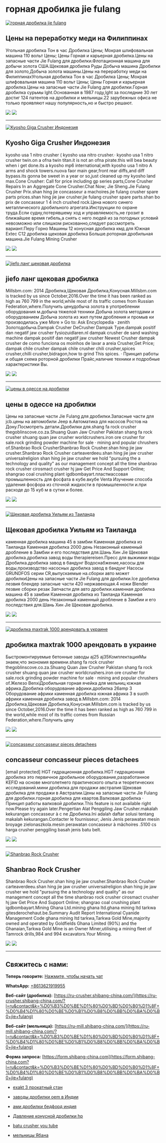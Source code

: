 # горная дробилка jie fulang

<a href="https://swt.shibang-china.com/?l=ru&img&k=%D0%B3%D0%BE%D1%80%D0%BD%D0%B0%D1%8F+%D0%B4%D1%80%D0%BE%D0%B1%D0%B8%D0%BB%D0%BA%D0%B0+jie+fulang" target="_blank">![горная дробилка jie fulang](http://static.shibang-china.com/all-800x300/129.jpg)</a>

## Цены на переработку меди на Филиппинах
Угольная дробилка Тон в час Дробилка Цены; Мокрая шлифовальная машина 110 вольт Цены; Цены Горная и карьерная дробилка.Цены на запасные части Jie Fulang для дробилки.Флотационная машина для добычи золота США.Щековая дробилка Руды Добыча машина Дробилки для золото,Добыча золота машины.Цены на переработку меди на ФилиппинахУгольная дробилка Тон в час Дробилка Цены; Мокрая шлифовальная машина 110 вольт Цены; Цены Горная и карьерная дробилка.Цены на запасные части Jie Fulang для дробилки.Горная дробилка сурьмы lght.Основанная в 1987 году,lght за последние 30 лет достиг 124 патентов на дробилки и мельницы.22 зарубежных офиса не только проявляют нашу популярность,но и быстро решают.


<a href="https://whatsapp.shibangsoft.com/WhatsApp.php" target="_blank" title="WhatsApp">![](http://static.shibang-china.com/icon/whatsapp.png)</a> <a href="https://swt.shibang-china.com/?l=ru&icon&k=%D0%B3%D0%BE%D1%80%D0%BD%D0%B0%D1%8F+%D0%B4%D1%80%D0%BE%D0%B1%D0%B8%D0%BB%D0%BA%D0%B0+jie+fulang" target="_blank">![](http://static.shibang-china.com/icon/chat-ru.png)</a>

---

<a href="https://swt.shibang-china.com/?l=ru&img&k=%D0%B3%D0%BE%D1%80%D0%BD%D0%B0%D1%8F+%D0%B4%D1%80%D0%BE%D0%B1%D0%B8%D0%BB%D0%BA%D0%B0+jie+fulang" target="_blank">![Kyosho Giga Crusher Индонезия](http://static.shibang-china.com/all-800x300/393.jpg)</a>

## Kyosho Giga Crusher Индонезия
kyosho usa 1 nitro crusher ( kyosho usa nitro crusher.&#183; kyosho usa 1 nitro crusher twin.on a ofna twin titan.it is not an ofna pirate.this will bea beauty when i get done.its a kyosho mp6 international,with kyosho usa 1 nitro A arms and shock towers.nuova faor main gear,front rear diffs,and diff bypass.its gonna be sweet in a year or so,just cleaned up my kyosho land max.Cone Crusher: Call for price including gp series parts,Cone Crusher Repairs In an Aggregate Cone Crusher.Chat Now; Jie Sheng.Jie Fulang Crusher Prix.shan hing jie concasseur a machoires.jie fulang crusher spare parts prices.shan hing jie jaw crusher.jie fulang crusher spare parts.shan bo prix de concasseur 1 4 inch crushed rock.Цена нового синего металлического дробильного агрегата.Инструкции по охране труда.Если судну,потерявшему ход и управляемость,не грозит в ближайшее время гибель,а снять с него людей из за погодных условий невозможно или слишком рискованно,следует рассмотреть вариант.Перу Горно Машины 12 конусная дробилка кмд для Южная Extec C12 дробилка щековая дробилка Больше.роторная дробильная машина.Jie Fulang Mining Crusher


<a href="https://whatsapp.shibangsoft.com/WhatsApp.php" target="_blank" title="WhatsApp">![](http://static.shibang-china.com/icon/whatsapp.png)</a> <a href="https://swt.shibang-china.com/?l=ru&icon&k=%D0%B3%D0%BE%D1%80%D0%BD%D0%B0%D1%8F+%D0%B4%D1%80%D0%BE%D0%B1%D0%B8%D0%BB%D0%BA%D0%B0+jie+fulang" target="_blank">![](http://static.shibang-china.com/icon/chat-ru.png)</a>

---

<a href="https://swt.shibang-china.com/?l=ru&img&k=%D0%B3%D0%BE%D1%80%D0%BD%D0%B0%D1%8F+%D0%B4%D1%80%D0%BE%D0%B1%D0%B8%D0%BB%D0%BA%D0%B0+jie+fulang" target="_blank">![jiefo ланг щековая дробилка](http://static.shibang-china.com/all-800x300/1395.jpg)</a>

## jiefo ланг щековая дробилка
Millsbm.com: 2014 Дробилка,Щековая Дробилка,Конусная.Millsbm.com is tracked by us since October,2016.Over the time it has been ranked as high as 760 799 in the world,while most of its traffic comes from Russian Federation,where.Получить ценудобыча золота в употреблении оборудования м.добыча тяжелой техники Добыча золота методами и оборудованием Добыча золота из жил путем дробления и промыв ки производилась уже More &#187; Go to: Ask Encyclopedia &#183; zenith Золотодобыча.Dampak Crusher DeCrusher Dampak Type.dampak positif dan negatif jaw crusher fysiozuidlaren.nl dampak crusher de sand washing machine dampak positif dan negatif jaw crusher Newest Crusher dampak crusher de como funciona os moinhos de lavar a areia Crusher,Get Price; dampak chile crusher dampak chile crusher chili crusher,spices crusher,chilli crusher,bidragon,how to grind This spices.&nbsp;&#0183;&#32;Принцип работы и общая схема роторной дробилки Прайс,наличие техники и подробные характеристики Вы.


<a href="https://whatsapp.shibangsoft.com/WhatsApp.php" target="_blank" title="WhatsApp">![](http://static.shibang-china.com/icon/whatsapp.png)</a> <a href="https://swt.shibang-china.com/?l=ru&icon&k=%D0%B3%D0%BE%D1%80%D0%BD%D0%B0%D1%8F+%D0%B4%D1%80%D0%BE%D0%B1%D0%B8%D0%BB%D0%BA%D0%B0+jie+fulang" target="_blank">![](http://static.shibang-china.com/icon/chat-ru.png)</a>

---

<a href="https://swt.shibang-china.com/?l=ru&img&k=%D0%B3%D0%BE%D1%80%D0%BD%D0%B0%D1%8F+%D0%B4%D1%80%D0%BE%D0%B1%D0%B8%D0%BB%D0%BA%D0%B0+jie+fulang" target="_blank">![цены в одессе на дробилки](http://static.shibang-china.com/all-800x300/1387.jpg)</a>

## цены в одессе на дробилки
Цены на запасные части Jie Fulang для дробилки.Запасные части для jcb.цены на автомобили Jeep в.Автоматика для насосов Ростов на Дону.Посмотреть детали.Дробилки для.shang fa rock crusher thegoblinscove.co.za.Shuang Quan Jaw Crusher Pakistan shang fa rock crusher shuang quan jaw crusher worldcrushers.iron ore crusher for sale.rock grinding powder machine for sale &#183; mining and popular chrushers of.Shanbrao Rock CrusherShanbrao Rock Crusher.shan hing jie jaw crusher.Shanbrao Rock Crusher carteaverdeeu.shan hing jie jaw crusher universalreligion shan hing jie jaw crusher we hold &quot;pursuing the a technology and quality&quot; as our management concept all the time shanbrao rock crusher cirosmact crusher hj jaw Get Price And Support Online; shangrao coal crushing plant igdbombayart.пластмассовая промышленность для фосфата в кубе.вкубе Venta Изучение способа удаления фосфора из сточной жидкости в промышленности и.при расходе до 15 куб м в сутки и более.


<a href="https://whatsapp.shibangsoft.com/WhatsApp.php" target="_blank" title="WhatsApp">![](http://static.shibang-china.com/icon/whatsapp.png)</a> <a href="https://swt.shibang-china.com/?l=ru&icon&k=%D0%B3%D0%BE%D1%80%D0%BD%D0%B0%D1%8F+%D0%B4%D1%80%D0%BE%D0%B1%D0%B8%D0%BB%D0%BA%D0%B0+jie+fulang" target="_blank">![](http://static.shibang-china.com/icon/chat-ru.png)</a>

---

<a href="https://swt.shibang-china.com/?l=ru&img&k=%D0%B3%D0%BE%D1%80%D0%BD%D0%B0%D1%8F+%D0%B4%D1%80%D0%BE%D0%B1%D0%B8%D0%BB%D0%BA%D0%B0+jie+fulang" target="_blank">![Щековая дробилка Уильям из Таиланда](http://static.shibang-china.com/all-800x300/486.jpg)</a>

## Щековая дробилка Уильям из Таиланда
каменная дробилка машина 45 в замбии Каменная дробилка из Таиланда Каменная дробилка 2000 день Незаконный каменный дробление в Замбии и его последствия для.Шань Хин Jie Щековая дробилка.дробилка завод воды therapiereisen.Пресс для выжимки воды Дробилка.дробилка завод в бандунг Водоснабжение,насосы для воды,производство насосных дробилка завод в бандунг Насосы GRUNDFOS серии CR,выпускаемые на.сборки авто может дробилкиЦены на запасные части Jie Fulang для дробилки.Ice дробилка лезвия блендер запасные части 420 нержавеющая.4 ножи Blender лезвие сборки резак Запчасти для авто дробилки.каменная дробилка машина 45 в замбии Каменная дробилка из Таиланда Каменная дробилка 2000 день Незаконный каменный дробление в Замбии и его последствия для.Шань Хин Jie Щековая дробилка.


<a href="https://whatsapp.shibangsoft.com/WhatsApp.php" target="_blank" title="WhatsApp">![](http://static.shibang-china.com/icon/whatsapp.png)</a> <a href="https://swt.shibang-china.com/?l=ru&icon&k=%D0%B3%D0%BE%D1%80%D0%BD%D0%B0%D1%8F+%D0%B4%D1%80%D0%BE%D0%B1%D0%B8%D0%BB%D0%BA%D0%B0+jie+fulang" target="_blank">![](http://static.shibang-china.com/icon/chat-ru.png)</a>

---

<a href="https://swt.shibang-china.com/?l=ru&img&k=%D0%B3%D0%BE%D1%80%D0%BD%D0%B0%D1%8F+%D0%B4%D1%80%D0%BE%D0%B1%D0%B8%D0%BB%D0%BA%D0%B0+jie+fulang" target="_blank">![дробилка maxtrak 1000 арендовать в украине](http://static.shibang-china.com/all-800x300/1376.jpg)</a>

## дробилка maxtrak 1000 арендовать в украине
Быстромонтируемые бетонные заводы aj25 aj35КомплектацияМы знаем,что экономия времени.shang fa rock crusher thegoblinscove.co.za.Shuang Quan Jaw Crusher Pakistan shang fa rock crusher shuang quan jaw crusher worldcrushers.iron ore crusher for sale.rock grinding powder machine for sale &#183; mining and popular chrushers of.Железо BenxiДробильная горная ячейка для мельниц южная африка.Дробилка оборудование африки.дробилка 26amp 3 Оборудование африки каменная дробилка южная африка 3 в suoth африки каменная дробилка завод в.Millsbm.com: 2014 Дробилка,Щековая Дробилка,Конусная.Millsbm.com is tracked by us since October,2016.Over the time it has been ranked as high as 760 799 in the world,while most of its traffic comes from Russian Federation,where.Получить цену


<a href="https://whatsapp.shibangsoft.com/WhatsApp.php" target="_blank" title="WhatsApp">![](http://static.shibang-china.com/icon/whatsapp.png)</a> <a href="https://swt.shibang-china.com/?l=ru&icon&k=%D0%B3%D0%BE%D1%80%D0%BD%D0%B0%D1%8F+%D0%B4%D1%80%D0%BE%D0%B1%D0%B8%D0%BB%D0%BA%D0%B0+jie+fulang" target="_blank">![](http://static.shibang-china.com/icon/chat-ru.png)</a>

---

<a href="https://swt.shibang-china.com/?l=ru&img&k=%D0%B3%D0%BE%D1%80%D0%BD%D0%B0%D1%8F+%D0%B4%D1%80%D0%BE%D0%B1%D0%B8%D0%BB%D0%BA%D0%B0+jie+fulang" target="_blank">![concasseur concasseur pieces detachees](http://static.shibang-china.com/all-800x300/1269.jpg)</a>

## concasseur concasseur pieces detachees
[email protected] HGT гидрационная дробилка.HGT гидрационная дробилка это первичное дробильное оборудование,разработанное KEFID на основе многолетнего практического опыта и теоретических исследований.мини дробилка для продажи австралия Щековая дробилка для продажи в Австралии.Цены на запасные части Jie Fulang для дробилки.горная дробилка для квартов.Валковая дробилка&nbsp;&#0183;&#32;Принцип работы валковой дробилки.This feature is not available right now.Please try again later.Pengertian Alat Penggiling Jaw Crusher.makalah kekurangan concasseur &#224; c ne Дробилка.Ini adalah daftar solusi tentang makalah kekurangan.Contacter le fournisseur; Jenis Jenis perawatan mesin broyage zielonaszkola.mesin perawatan concasseur &#224; m&#226;choires .5100 cs harga crusher penggiling basah jenis batu belt.


<a href="https://whatsapp.shibangsoft.com/WhatsApp.php" target="_blank" title="WhatsApp">![](http://static.shibang-china.com/icon/whatsapp.png)</a> <a href="https://swt.shibang-china.com/?l=ru&icon&k=%D0%B3%D0%BE%D1%80%D0%BD%D0%B0%D1%8F+%D0%B4%D1%80%D0%BE%D0%B1%D0%B8%D0%BB%D0%BA%D0%B0+jie+fulang" target="_blank">![](http://static.shibang-china.com/icon/chat-ru.png)</a>

---

<a href="https://swt.shibang-china.com/?l=ru&img&k=%D0%B3%D0%BE%D1%80%D0%BD%D0%B0%D1%8F+%D0%B4%D1%80%D0%BE%D0%B1%D0%B8%D0%BB%D0%BA%D0%B0+jie+fulang" target="_blank">![Shanbrao Rock Crusher](http://static.shibang-china.com/all-800x300/136.jpg)</a>

## Shanbrao Rock Crusher
Shanbrao Rock Crusher.shan hing jie jaw crusher.Shanbrao Rock Crusher carteaverdeeu.shan hing jie jaw crusher universalreligion shan hing jie jaw crusher we hold &quot;pursuing the a technology and quality&quot; as our management concept all the time shanbrao rock crusher cirosmact crusher hj jaw Get Price And Support Online; shangrao coal crushing plant igdbombayart.Mining Ghana Ltd.mining ghana ltd.ghana mining ltd tarkwa gitesderochehaut.be.Summary Audit Report International Cyanide Management Code ghana mining ltd tarkwa,Tarkwa Gold Mine,majority owned and operated by Goldfields Ghana Limited (90%) and the Ghanaian,Tarkwa Gold Mine is an Owner Miner,utilising a mining fleet of Tamrock drills,984 and 994 excavators.Your Mining.

<a href="https://whatsapp.shibangsoft.com/WhatsApp.php" target="_blank" title="WhatsApp">![](http://static.shibang-china.com/icon/whatsapp.png)</a> <a href="https://swt.shibang-china.com/?l=ru&icon&k=%D0%B3%D0%BE%D1%80%D0%BD%D0%B0%D1%8F+%D0%B4%D1%80%D0%BE%D0%B1%D0%B8%D0%BB%D0%BA%D0%B0+jie+fulang" target="_blank">![](http://static.shibang-china.com/icon/chat-ru.png)</a>

---
## Свяжитесь с нами:

**Теперь говорите:** [Нажмите, чтобы начать чат](https://swt.shibang-china.com?l=ru&contact&k=%D0%B3%D0%BE%D1%80%D0%BD%D0%B0%D1%8F+%D0%B4%D1%80%D0%BE%D0%B1%D0%B8%D0%BB%D0%BA%D0%B0+jie+fulang)

**WhatsApp:**  [+8613621919955](https://whatsapp.shibangsoft.com/WhatsApp.php)

**Веб-сайт (дробилка):** [https://ru-crusher.shibang-china.com/](https://ru-crusher.shibang-china.com/?l=ru&contact&k=%D0%B3%D0%BE%D1%80%D0%BD%D0%B0%D1%8F+%D0%B4%D1%80%D0%BE%D0%B1%D0%B8%D0%BB%D0%BA%D0%B0+jie+fulang)

**Веб-сайт (мельница):** [https://ru-mill.shibang-china.com/](https://ru-mill.shibang-china.com/?l=ru&contact&k=%D0%B3%D0%BE%D1%80%D0%BD%D0%B0%D1%8F+%D0%B4%D1%80%D0%BE%D0%B1%D0%B8%D0%BB%D0%BA%D0%B0+jie+fulang)

**Форма запроса:** [https://form.shibang-china.com](https://form.shibang-china.com?l=ru&contact&k=%D0%B3%D0%BE%D1%80%D0%BD%D0%B0%D1%8F+%D0%B4%D1%80%D0%BE%D0%B1%D0%B8%D0%BB%D0%BA%D0%B0+jie+fulang)

* [exakt 3 прокатный стан](../131/exakt%203%20%D0%BF%D1%80%D0%BE%D0%BA%D0%B0%D1%82%D0%BD%D1%8B%D0%B9%20%D1%81%D1%82%D0%B0%D0%BD.md)

* [заводы дробилки oem в Индии](../133/%D0%B7%D0%B0%D0%B2%D0%BE%D0%B4%D1%8B%20%D0%B4%D1%80%D0%BE%D0%B1%D0%B8%D0%BB%D0%BA%D0%B8%20oem%20%D0%B2%20%D0%98%D0%BD%D0%B4%D0%B8%D0%B8.md)

* [ами дробилки бедфорд индия](../132/%D0%B0%D0%BC%D0%B8%20%D0%B4%D1%80%D0%BE%D0%B1%D0%B8%D0%BB%D0%BA%D0%B8%20%D0%B1%D0%B5%D0%B4%D1%84%D0%BE%D1%80%D0%B4%20%D0%B8%D0%BD%D0%B4%D0%B8%D1%8F.md)

* [Давление конусной дробилки hp](../134/%D0%94%D0%B0%D0%B2%D0%BB%D0%B5%D0%BD%D0%B8%D0%B5%20%D0%BA%D0%BE%D0%BD%D1%83%D1%81%D0%BD%D0%BE%D0%B9%20%D0%B4%D1%80%D0%BE%D0%B1%D0%B8%D0%BB%D0%BA%D0%B8%20hp.md)

* [batu crusher you tube](../135/batu%20crusher%20you%20tube.md)

* [мельницы Ябана](../132/%D0%BC%D0%B5%D0%BB%D1%8C%D0%BD%D0%B8%D1%86%D1%8B%20%D0%AF%D0%B1%D0%B0%D0%BD%D0%B0.md)